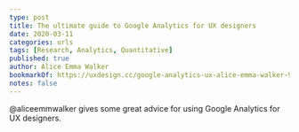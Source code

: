 ```yaml
---
type: post
title: The ultimate guide to Google Analytics for UX designers
date: 2020-03-11
categories: urls
tags: [Research, Analytics, Quantitative]
published: true
author: Alice Emma Walker
bookmarkOf: https://uxdesign.cc/google-analytics-ux-alice-emma-walker-958d6f0f0af3
notes: false
---
```


@aliceemmwalker gives some great advice for using Google Analytics for UX designers.